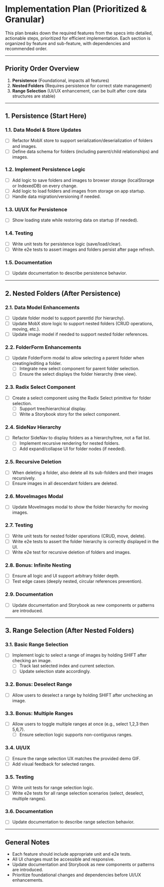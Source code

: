 # Implementation Plan (Prioritized & Granular)

This plan breaks down the required features from the specs into detailed, actionable steps, prioritized for efficient implementation. Each section is organized by feature and sub-feature, with dependencies and recommended order.

---

## **Priority Order Overview**

1. **Persistence** (Foundational, impacts all features)
2. **Nested Folders** (Requires persistence for correct state management)
3. **Range Selection** (UI/UX enhancement, can be built after core data structures are stable)

---

## 1. Persistence (**Start Here**)

### 1.1. Data Model & Store Updates

- [ ] Refactor MobX store to support serialization/deserialization of folders and images.
- [ ] Define data schema for folders (including parent/child relationships) and images.

### 1.2. Implement Persistence Logic

- [ ] Add logic to save folders and images to browser storage (localStorage or IndexedDB) on every change.
- [ ] Add logic to load folders and images from storage on app startup.
- [ ] Handle data migration/versioning if needed.

### 1.3. UI/UX for Persistence

- [ ] Show loading state while restoring data on startup (if needed).

### 1.4. Testing

- [ ] Write unit tests for persistence logic (save/load/clear).
- [ ] Write e2e tests to assert images and folders persist after page refresh.

### 1.5. Documentation

- [ ] Update documentation to describe persistence behavior.

---

## 2. Nested Folders (**After Persistence**)

### 2.1. Data Model Enhancements

- [ ] Update folder model to support parentId (for hierarchy).
- [ ] Update MobX store logic to support nested folders (CRUD operations, moving, etc.).
- [ ] Update image model if needed to support nested folder references.

### 2.2. FolderForm Enhancements

- [ ] Update FolderForm modal to allow selecting a parent folder when creating/editing a folder.
  - [ ] Integrate new select component for parent folder selection.
  - [ ] Ensure the select displays the folder hierarchy (tree view).

### 2.3. Radix Select Component

- [ ] Create a select component using the Radix Select primitive for folder selection.
  - [ ] Support tree/hierarchical display.
  - [ ] Write a Storybook story for the select component.

### 2.4. SideNav Hierarchy

- [ ] Refactor SideNav to display folders as a hierarchy/tree, not a flat list.
  - [ ] Implement recursive rendering for nested folders.
  - [ ] Add expand/collapse UI for folder nodes (if needed).

### 2.5. Recursive Deletion

- [ ] When deleting a folder, also delete all its sub-folders and their images recursively.
- [ ] Ensure images in all descendant folders are deleted.

### 2.6. MoveImages Modal

- [ ] Update MoveImages modal to show the folder hierarchy for moving images.

### 2.7. Testing

- [ ] Write unit tests for nested folder operations (CRUD, move, delete).
- [ ] Write e2e tests to assert the folder hierarchy is correctly displayed in the UI.
- [ ] Write e2e test for recursive deletion of folders and images.

### 2.8. Bonus: Infinite Nesting

- [ ] Ensure all logic and UI support arbitrary folder depth.
- [ ] Test edge cases (deeply nested, circular references prevention).

### 2.9. Documentation

- [ ] Update documentation and Storybook as new components or patterns are introduced.

---

## 3. Range Selection (**After Nested Folders**)

### 3.1. Basic Range Selection

- [ ] Implement logic to select a range of images by holding SHIFT after checking an image.
  - [ ] Track last selected index and current selection.
  - [ ] Update selection state accordingly.

### 3.2. Bonus: Deselect Range

- [ ] Allow users to deselect a range by holding SHIFT after unchecking an image.

### 3.3. Bonus: Multiple Ranges

- [ ] Allow users to toggle multiple ranges at once (e.g., select 1,2,3 then 5,6,7).
  - [ ] Ensure selection logic supports non-contiguous ranges.

### 3.4. UI/UX

- [ ] Ensure the range selection UX matches the provided demo GIF.
- [ ] Add visual feedback for selected ranges.

### 3.5. Testing

- [ ] Write unit tests for range selection logic.
- [ ] Write e2e tests for all range selection scenarios (select, deselect, multiple ranges).

### 3.6. Documentation

- [ ] Update documentation to describe range selection behavior.

---

## General Notes

- Each feature should include appropriate unit and e2e tests.
- All UI changes must be accessible and responsive.
- Update documentation and Storybook as new components or patterns are introduced.
- Prioritize foundational changes and dependencies before UI/UX enhancements.
